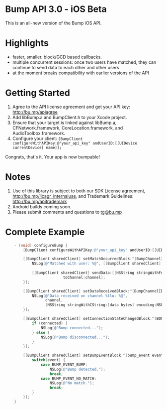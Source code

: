 Bump API 3.0 - iOS Beta
=======================

This is an all-new version of the Bump iOS API. 

Highlights
==========

* faster, smaller. block/GCD based callbacks.
* multiple concurrent sessions: once two users have matched, they can continue to send data to each other and other users
* at the moment breaks compatibility with earlier versions of the API

Getting Started
=======

1. Agree to the API license agreement and get your API key: http://bu.mp/apiagree
1. Add libBump.a and BumpClient.h to your Xcode project.
1. Ensure that your target is linked against libBump.a, CFNetwork.framework, CoreLocation.framework, and AudioToolbox.framework.
1. Configure your client:
    `[BumpClient configureWithAPIKey:@"your_api_key" andUserID:[[UIDevice currentDevice] name]];`

Congrats, that's it.  Your app is now bumpable!

Notes
=====

1. Use of this library is subject to both our SDK License agreement, http://bu.mp/licagr_internaluse, and Trademark Guidelines: http://bu.mp/apitrademark
1. Android builds coming soon.
1. Please submit comments and questions to tg@bu.mp

Complete Example
================

```Objective-C
	- (void) configureBump {
	    [BumpClient configureWithAPIKey:@"your_api_key" andUserID:[[UIDevice currentDevice] name]];

	    [[BumpClient sharedClient] setMatchOccurredBlock:^(BumpChannelID channel) { 
			NSLog(@"Matched with user: %@", [[BumpClient sharedClient] userIDForChannel:channel]); 
			
			[[BumpClient sharedClient] sendData:[[NSString stringWithFormat:@"Hello, world!"] dataUsingEncoding:NSUTF8StringEncoding]
						  toChannel:channel];
	    }];

	    [[BumpClient sharedClient] setDataReceivedBlock:^(BumpChannelID channel, NSData *data) {
			NSLog(@"Data received on channel %llu: %@", 
			      channel, 
			      [NSString stringWithCString:[data bytes] encoding:NSUTF8StringEncoding]);
	    }];

	    [[BumpClient sharedClient] setConnectionStateChangedBlock:^(BOOL connected) {
			if (connected) {
				NSLog(@"Bump connected...");
			} else {
				NSLog(@"Bump disconnected...");
			}
	    }];

	    [[BumpClient sharedClient] setBumpEventBlock:^(bump_event event) {
			switch(event) {
			    case BUMP_EVENT_BUMP:
					NSLog(@"Bump detected.");
					break;
			    case BUMP_EVENT_NO_MATCH:
					NSLog(@"No match.");
					break;
			}
	    }];
	} 
```
